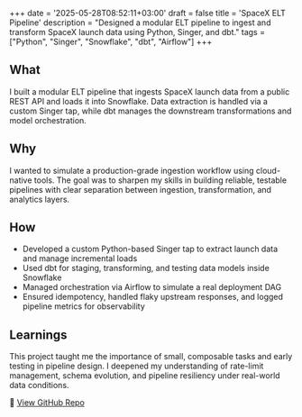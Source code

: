 +++
date = '2025-05-28T08:52:11+03:00'
draft = false
title = 'SpaceX ELT Pipeline'
description = "Designed a modular ELT pipeline to ingest and transform SpaceX launch data using Python, Singer, and dbt."
tags = ["Python", "Singer", "Snowflake", "dbt", "Airflow"]
+++

## What

I built a modular ELT pipeline that ingests SpaceX launch data from a public REST API and loads it into Snowflake. Data extraction is handled via a custom Singer tap, while dbt manages the downstream transformations and model orchestration.

## Why

I wanted to simulate a production-grade ingestion workflow using cloud-native tools. The goal was to sharpen my skills in building reliable, testable pipelines with clear separation between ingestion, transformation, and analytics layers.

## How

- Developed a custom Python-based Singer tap to extract launch data and manage incremental loads  
- Used dbt for staging, transforming, and testing data models inside Snowflake  
- Managed orchestration via Airflow to simulate a real deployment DAG  
- Ensured idempotency, handled flaky upstream responses, and logged pipeline metrics for observability

## Learnings

This project taught me the importance of small, composable tasks and early testing in pipeline design. I deepened my understanding of rate-limit management, schema evolution, and pipeline resiliency under real-world data conditions.

🔗 [View GitHub Repo](https://github.com/ivanovyordan/course-data-engineering-spacex)
